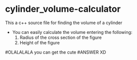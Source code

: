 # cylinder_volume-calculator
This a c++ source file for finding the volume of a cylinder
* You can easily calculate the volume entering the following:
   1. Radius of the cross section of the figure
   2. Height of the figure

#OLALALALA you can get the cute #ANSWER XD 
